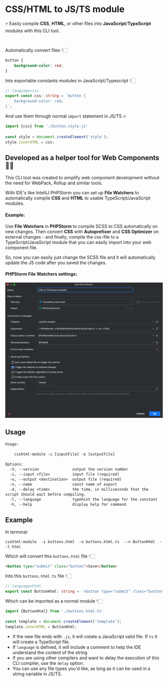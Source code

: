 # CSS/HTML to JS/TS module

⚡ Easily compile **CSS**, **HTML**, or other files into **JavaScript**/**TypeScript** modules with this CLI tool.

<br>

Automatically convert files 👇🏻

```css
button {
    background-color: red;
}
```

Into exportable constants modules in JavaScript/Typescript 👇🏻

```ts
// language=css
export const css: string = `button {
    background-color: red;
}`;
```

And use them through normal `import` statement in JS/TS 🔥

```ts
import {css} from './button.style.js'

const style = document.createElement('style');
style.innerHTML = css;
```


## Developed as a helper tool for Web Components 👌🏻

This CLI tool was created to simplify web component development without the need for WebPack, Rollup and similar tools.

With IDE's like IntelliJ PHPStorm you can set up **File Watchers** to automatically compile
**CSS** and **HTML** to usable TypeScript/JavaScript modules.

#### Example:
Use **File Watchers** in **PHPStorm** to compile SCSS to CSS
automatically on new changes. Then convert **CSS** with **Autoprefixer** and
**CSS Optimizer** on external changes - and finally, compile the css-file to a TypeScript/JavaScript module that
you can easily import into your web component file.

So, now you can easily just change the SCSS file and it will automatically update the JS code after you saved the changes.

#### PHPStorm File Watchers settings:

![PHPStorm File Watchers Example](https://github.com/rammewerk/csshtml-module/blob/main/.github/readme/file-watcher-example.png?raw=true)

## Usage

```
Usage:

    csshtml-module -i [inputFile] -o [outputFile]

Options:
  -V, --version               output the version number
  -i, --input <file>          input file (required)
  -o, --output <destination>  output file (required)
  -n, --name                  const name of export
  -d, --delay <time>          the time, in milliseconds that the script should wait before compiling.
  -l, --language              typehint the language for the constant
  -h, --help                  display help for command
```

## Example
In terminal:
```shell
csshtml-module  -i buttons.html  -o buttons.html.ts  --n ButtonHtml  --l html
```

Which will convert this `buttons.html` file 👇🏻

```html
<button type="submit" class="button">Save</button>
```

Into this `buttons.html.ts` file 👇🏻

```ts
// language=html
export const ButtonHtml: string = `<button type="submit" class="button">Save</button>`;
```

Which can be imported as a normal module 👇🏻
```ts
import {ButtonHtml} from './buttons.html.ts'

const template = document.createElement('template');
template.innerHTML = ButtonHtml;
```
* If the new file ends with `.js`, it will create a JavaScript valid file. If `ts` it will create a TypeScript file.
* If `language` is defined, it will include a comment to help the IDE understand the content of the string
* If you are using other compilers and want to delay the execution of this CLI compiler, use the `delay` option.
* You can use any file types you'd like, as long as it can be used in a string variable in JS/TS.
